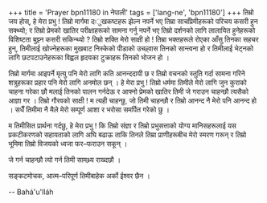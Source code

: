 +++
title = 'Prayer bpn11180 in नेपाली'
tags = ['lang-ne', 'bpn11180']
+++
तिम्रो जय होस्, हे मेरा प्रभु ! तिम्रो मार्गमा दःुखकष्टहरू झेल्न नपर्ने भए तिम्रा साचाँप्रेमीहरूको परिचय कसरी हुन सक्थ्यो; र तिम्रो प्रेमको खातिर परीक्षाहरूको सामना गर्नु नपर्ने भए तिम्रो दर्शनको लागि लालायित हुनेहरूको विशिष्टता बुझ्न कसरी सकिन्थ्यो ? तिम्रो शक्ति मेरो साक्षी हो ! तिम्रा भक्तहरूले रोएका आँसु तिनका सहचर हुन्, तिमीलाई खोज्नेहरूका मुखबाट निस्केको पीडाको उच्छ्वास तिनको सान्त्वना हो र तिमीलाई भेट्नको लागि छटपटाउनेहरूका विह्वल हृदयका टुक्राहरू तिनको भोजन हो । 

तिम्रो मार्गमा आइपर्ने मृत्यु पनि मेरो लागि कति आनन्ददायी छ र तिम्रो वचनको स्तुति गर्दा सामना गरिने शत्रुहरूका प्रहार पनि मेरो लागि अनमोल छन् । हे मेरा प्रभु !
तिम्रो धर्ममा तिमीले मेरो लागि जुन कुराको चाहना गरेका छौ मलाई  तिनको पालन गर्नदेऊ र आफ्नो प्रेमको खातिर तिमी जे गराउन चाहन्छौ त्यसैको आज्ञा गर । तिम्रो गौरवको साक्षी ! म त्यही चाहन्छु, जो तिमी चाहन्छौ र तिम्रो आनन्द नै मेरो पनि आनन्द हो  । सधैँ तिमीमा नै मैले मेरो सम्पूर्ण आशा र भरोसा समर्पित गरेको छु । 

म तिमीसित प्रार्थना गर्दछु, हे मेरा प्रभु ! कि तिम्रो संज्ञा र तिम्रो प्रभुसत्ताको योग्य मानिसहरूलाई यस प्रकटीकरणको सहायताको लागि अघि बढाऊ ताकि तिनले तिम्रा प्राणीहरूबीच मेरो स्मरण गरून् र तिम्रो भूमिमा तिम्रो विजयको ध्वजा फर–फराउन सकून् । 

जे गर्न चाहन्छौ त्यो गर्न तिमी सामथ्र्य राख्दछौ । 

सङ्कटमोचक, आत्म–परिपूर्ण तिमीबाहेक अर्को ईश्वर छैन ।

-- Bahá'u'lláh
